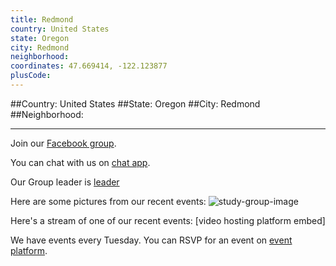 ```yaml
---
title: Redmond
country: United States
state: Oregon
city: Redmond
neighborhood: 
coordinates: 47.669414, -122.123877
plusCode:
---
```


##Country: United States
##State: Oregon
##City: Redmond
##Neighborhood: 
*****
Join our [Facebook group](https://www.facebook.com/groups/free.code.camp.remond.oregon).

You can chat with us on [chat app]().

Our Group leader is [leader]()

Here are some pictures from our recent events:
![study-group-image]()

Here's a stream of one of our recent events:
[video hosting platform embed]

We have events every Tuesday. You can RSVP for an event on [event platform]().
